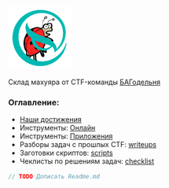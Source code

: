 <img src="./assets/bug-fix-900-empty.webp" width="128" height="128">

   
Склад махуяра от CTF-команды [БАГодельня](https://ctftime.org/team/380161)

### Оглавление:

- [Наши достижения](%D0%98%D1%82%D0%BE%D0%B3%D0%B8%202025.md) 
- Инструменты: [Онлайн](/tools/%D0%98%D0%BD%D1%81%D1%82%D1%80%D1%83%D0%BC%D0%B5%D0%BD%D1%82%D1%8B%20%E2%80%93%20%D0%BE%D0%BD%D0%BB%D0%B0%D0%B9%D0%BD.md)
- Инструменты: [Приложения](/tools/%D0%98%D0%BD%D1%81%D1%82%D1%80%D1%83%D0%BC%D0%B5%D0%BD%D1%82%D1%8B%20%E2%80%93%20%D0%BF%D1%80%D0%B8%D0%BB%D0%BE%D0%B6%D0%B5%D0%BD%D0%B8%D1%8F.md)
- Разборы задач с прошлых CTF: [writeups](/writeups/%D0%A1%D1%81%D1%8B%D0%BB%D0%BA%D0%B8%20%D0%BD%D0%B0%20%D1%80%D0%B0%D0%B7%D0%B1%D0%BE%D1%80%D1%8B.md)
- Заготовки скриптов: [scripts](/scripts/README.md)
- Чеклисты по решениям задач: [checklist](/checklist/README.md)

``` js
// TODO Дописать Readme.md
```



